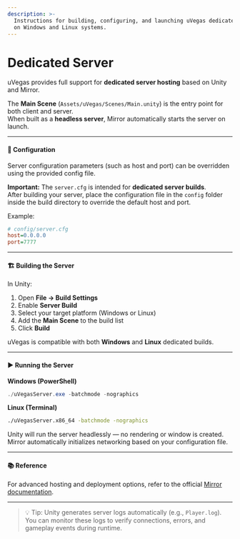 ```yaml
---
description: >-
  Instructions for building, configuring, and launching uVegas dedicated servers
  on Windows and Linux systems.
---
```


# Dedicated Server

uVegas provides full support for **dedicated server hosting** based on Unity and Mirror.

The **Main Scene** (`Assets/uVegas/Scenes/Main.unity`) is the entry point for both client and server.\
When built as a **headless server**, Mirror automatically starts the server on launch.

***

#### 🔧 Configuration

Server configuration parameters (such as host and port) can be overridden using the provided config file.

**Important:** The `server.cfg` is intended for **dedicated server builds**.\
After building your server, place the configuration file in the `config` folder inside the build directory to override the default host and port.

Example:

```ini
# config/server.cfg
host=0.0.0.0
port=7777
```

***

#### 🏗️ Building the Server

In Unity:

1. Open **File → Build Settings**
2. Enable **Server Build**
3. Select your target platform (Windows or Linux)
4. Add the **Main Scene** to the build list
5. Click **Build**

uVegas is compatible with both **Windows** and **Linux** dedicated builds.

***

#### ▶️ Running the Server

**Windows (PowerShell)**

```powershell
./uVegasServer.exe -batchmode -nographics
```

**Linux (Terminal)**

```bash
./uVegasServer.x86_64 -batchmode -nographics
```

Unity will run the server headlessly — no rendering or window is created.\
Mirror automatically initializes networking based on your configuration file.

***

#### 📚 Reference

For advanced hosting and deployment options, refer to the official [Mirror documentation](https://mirror-networking.gitbook.io/).

***

> 💡 Tip: Unity generates server logs automatically (e.g., `Player.log`).\
> You can monitor these logs to verify connections, errors, and gameplay events during runtime.
